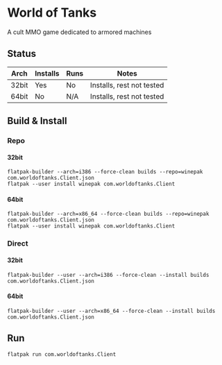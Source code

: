 # World of Tanks
A cult MMO game dedicated to armored machines

## Status

| Arch  | Installs | Runs | Notes |
| ----- | -------- | ---- | ----- |
| 32bit | Yes      | No   | Installs, rest not tested |
| 64bit | No       | N/A  | Installs, rest not tested |

## Build & Install
### Repo
#### 32bit

    flatpak-builder --arch=i386 --force-clean builds --repo=winepak com.worldoftanks.Client.json
    flatpak --user install winepak com.worldoftanks.Client

#### 64bit

    flatpak-builder --arch=x86_64 --force-clean builds --repo=winepak com.worldoftanks.Client.json
    flatpak --user install winepak com.worldoftanks.Client

### Direct
#### 32bit

    flatpak-builder --user --arch=i386 --force-clean --install builds com.worldoftanks.Client.json

#### 64bit

    flatpak-builder --user --arch=x86_64 --force-clean --install builds com.worldoftanks.Client.json

## Run

    flatpak run com.worldoftanks.Client


